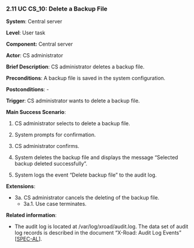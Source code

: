 ### 2.11 UC CS\_10: Delete a Backup File

**System**: Central server

**Level**: User task

**Component:** Central server

**Actor**: CS administrator

**Brief Description**: CS administrator deletes a backup file.

**Preconditions**: A backup file is saved in the system configuration.

**Postconditions**: -

**Trigger**: CS administrator wants to delete a backup file.

**Main Success Scenario**:

1.  CS administrator selects to delete a backup file.

2.  System prompts for confirmation.

3.  CS administrator confirms.

4.  System deletes the backup file and displays the message “Selected
    backup deleted successfully”.

5.  System logs the event “Delete backup file” to the audit log.

**Extensions**:

- 3a. CS administrator cancels the deleting of the backup file.
    - 3a.1. Use case terminates.

**Related information**:

-   The audit log is located at /var/log/xroad/audit.log. The data set
    of audit log records is described in the document “X-Road: Audit Log
    Events” \[[SPEC-AL](#Ref_SPEC-AL)\].